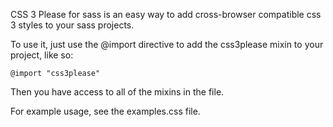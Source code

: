 CSS 3 Please for sass is an easy way to add cross-browser compatible css 3 styles to your sass projects.

To use it, just use the @import directive to add the css3please mixin to your project, like so:

    @import "css3please"
    
Then you have access to all of the mixins in the file.

For example usage, see the examples.css file.
